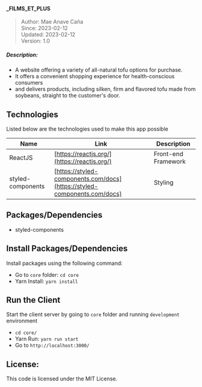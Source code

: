 #### _FILMS_ET_PLUS

> Author: Mae Anave Caña    
> Since: 2023-02-12       
> Updated: 2023-02-12    
> Version: 1.0    



##### Description: 
- A website offering a variety of all-natural tofu options for purchase.
- It offers a convenient shopping experience for health-conscious consumers
- and delivers products, including silken, firm and flavored tofu made from soybeans, straight to the customer's door.



## Technologies

Listed below are the technologies used to make this app possible

| Name | Link | Description |
| ------ | ------ | ------ |
| ReactJS | [https://reactjs.org/](https://reactjs.org/) | Front-end Framework |
| styled-components | [https://styled-components.com/docs](https://styled-components.com/docs) | Styling |




## Packages/Dependencies
- styled-components



## Install Packages/Dependencies
Install packages using the following command:
- Go to `core` folder: `cd core`
- Yarn Install: `yarn install`



## Run the Client
Start the client server by going to `core` folder and running `development` environment
- `cd core/`
- Yarn Run: `yarn run start`
- Go to `http://localhost:3000/`



## License: 
This code is licensed under the MIT License.
